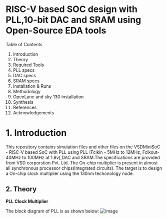 # RISC-V based SOC design with PLL,10-bit DAC and SRAM using Open-Source EDA tools #
Table of Contents
1. Introduction
2. Theory
3. Required Tools
4. PLL specs
5. DAC specs
6. SRAM specs
7. Installation & Runs
8. Methodology
9. OpenLane and sky 130 installation
10. Synthesis
11. References
12. Acknowledgements


# 1. Introduction #
This repository contains simulation files and other files on the VSDMiniSoC - RISC-V based SoC with PLL using PLL (Fclkin - 5MHz to 12MHz, Fclkout-40MHz to 100MHz at 1.8v),DAC and SRAM.The specifications are provided from VSD corporstion Pvt. Ltd. The On-chip multiplier is present in almost all synchronous processor chips(Integrated circuits).
The target is to design a On-chip clock multiplier using the 130nm techonology node.

## 2. Theory ##
**PLL Clock Multiplier**

The block diagram of PLL is as shown below:
![image](https://user-images.githubusercontent.com/34981932/154804826-e733c9ab-6d25-432b-8567-2bdc9578a729.png)




